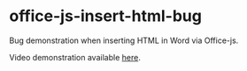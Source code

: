 # office-js-insert-html-bug
Bug demonstration when inserting HTML in Word via Office-js.

Video demonstration available [here](https://youtu.be/EgylQqY3JXE).
